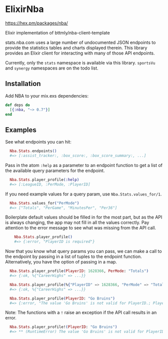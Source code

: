 # ElixirNba
  https://hex.pm/packages/nba/


  Elixir implementation of bttmly/nba-client-template

  stats.nba.com uses a large number of undocumented JSON endpoints
  to provide the statistics tables and charts displayed therein.
  This library provides an Elixir client for interacting with many
  of those API endpoints.

  Currently, only the `stats` namespace is available via this library.
  `sportsVu` and `synergy` namespaces are on the todo list.

  ## Installation

  Add NBA to your mix.exs dependencies:

  ```elixir
  def deps do
    [{:nba, "~> 0.7"}]
  end
  ```

  ## Examples
  See what endpoints you can hit:

  ```elixir
    Nba.Stats.endpoints()
    #=> [:assist_tracker:, :box_score:, :box_score_summary:, ...]
  ```

  Pass in the atom `:help` as a parameter to an endpoint function
  to get a list of the available query parameters for the endpoint.

  ```elixir
    Nba.Stats.player_profile(:help)
    #=> [:LeagueID, :PerMode, :PlayerID]
  ```
  If you need example values for a query param, use `Nba.Stats.values_for/1`.

  ```elixir
    Nba.Stats.values_for("PerMode")
    #=> ["Totals", "PerGame", "MinutesPer", "Per36"]
  ```

  Boilerplate default values should be filled in for the most part, but as the API is
  always changing, the app may not fill in all the values correctly. Pay attention to
  the error message to see what was missing from the API call.

  ```elixir
      Nba.Stats.player_profile()
      #=> {:error, "PlayerID is required"}
  ```

  Now that you know what query params you can pass, we can make a call to the endpoint
  by passing in a list of tuples to the endpoint function. Alternatively, you have the
  option of passing in a map.

  ```elixir
    Nba.Stats.player_profile(PlayerID: 1628366, PerMode: "Totals")
    #=> {:ok, %{"CareerHighs" => ...}}

    Nba.Stats.player_profile(%{"PlayerID" => 1628366, "PerMode" => "Totals"})
    #=> {:ok, %{"CareerHighs" => ...}}

    Nba.Stats.player_profile(PlayerID: "Go Bruins")
    #=> {:error, "The value 'Go Bruins' is not valid for PlayerID.; PlayerID is required"
  ```
  Note: The functions with a `!` raise an exception if the API call results in an error.

  ```elixir
    Nba.Stats.player_profile!(PlayerID: "Go Bruins")
    #=> ** (RuntimeError) The value 'Go Bruins' is not valid for PlayerID.; PlayerID is required
  ```